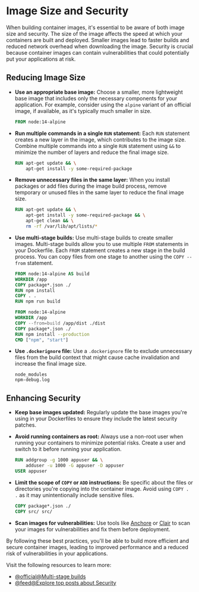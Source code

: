 # Image Size and Security

When building container images, it's essential to be aware of both image size and security. The size of the image affects the speed at which your containers are built and deployed. Smaller images lead to faster builds and reduced network overhead when downloading the image. Security is crucial because container images can contain vulnerabilities that could potentially put your applications at risk.

## Reducing Image Size

- **Use an appropriate base image:** Choose a smaller, more lightweight base image that includes only the necessary components for your application. For example, consider using the `alpine` variant of an official image, if available, as it's typically much smaller in size.

  ```dockerfile
  FROM node:14-alpine
  ```

- **Run multiple commands in a single `RUN` statement:** Each `RUN` statement creates a new layer in the image, which contributes to the image size. Combine multiple commands into a single `RUN` statement using `&&` to minimize the number of layers and reduce the final image size.

  ```dockerfile
  RUN apt-get update && \
      apt-get install -y some-required-package
  ```

- **Remove unnecessary files in the same layer:** When you install packages or add files during the image build process, remove temporary or unused files in the same layer to reduce the final image size.

  ```dockerfile
  RUN apt-get update && \
      apt-get install -y some-required-package && \
      apt-get clean && \
      rm -rf /var/lib/apt/lists/*
  ```

- **Use multi-stage builds:** Use multi-stage builds to create smaller images. Multi-stage builds allow you to use multiple `FROM` statements in your Dockerfile. Each `FROM` statement creates a new stage in the build process. You can copy files from one stage to another using the `COPY --from` statement.

  ```dockerfile
  FROM node:14-alpine AS build
  WORKDIR /app
  COPY package*.json ./
  RUN npm install
  COPY . .
  RUN npm run build

  FROM node:14-alpine
  WORKDIR /app
  COPY --from=build /app/dist ./dist
  COPY package*.json ./
  RUN npm install --production
  CMD ["npm", "start"]
  ```

- **Use `.dockerignore` file:** Use a `.dockerignore` file to exclude unnecessary files from the build context that might cause cache invalidation and increase the final image size.

  ```
  node_modules
  npm-debug.log
  ```

## Enhancing Security

- **Keep base images updated:** Regularly update the base images you're using in your Dockerfiles to ensure they include the latest security patches.

- **Avoid running containers as root:** Always use a non-root user when running your containers to minimize potential risks. Create a user and switch to it before running your application.

  ```dockerfile
  RUN addgroup -g 1000 appuser && \
      adduser -u 1000 -G appuser -D appuser
  USER appuser
  ```

- **Limit the scope of `COPY` or `ADD` instructions:** Be specific about the files or directories you're copying into the container image. Avoid using `COPY . .` as it may unintentionally include sensitive files.

  ```dockerfile
  COPY package*.json ./
  COPY src/ src/
  ```

- **Scan images for vulnerabilities:** Use tools like [Anchore](https://anchore.com/) or [Clair](https://github.com/quay/clair) to scan your images for vulnerabilities and fix them before deployment.

By following these best practices, you'll be able to build more efficient and secure container images, leading to improved performance and a reduced risk of vulnerabilities in your applications.

Visit the following resources to learn more:

- [@official@Multi-stage builds](https://docs.docker.com/build/building/multi-stage/)
- [@feed@Explore top posts about Security](https://app.daily.dev/tags/security?ref=roadmapsh)
